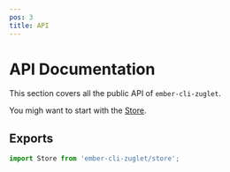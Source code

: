 ```yaml
---
pos: 3
title: API
---
```


# API Documentation

This section covers all the public API of `ember-cli-zuglet`.

You migh want to start with the [Store](api/store).

## Exports

``` javascript
import Store from 'ember-cli-zuglet/store';
```
